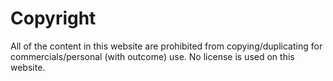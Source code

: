 # Copyright
All of the content in this website are prohibited from copying/duplicating for commercials/personal (with outcome) use. No license is used on this website.